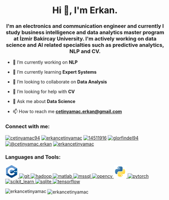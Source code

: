 <h1 align="center">Hi 👋, I'm Erkan.</h1>
<h3 align="center">I'm an electronics and communication engineer and currently I study business intelligence and data analytics master program at İzmir Bakircay University. I'm actively working on data science and AI related specialties such as predictive analytics, NLP and CV.</h3>



- 🔭 I’m currently working on **NLP**

- 🌱 I’m currently learning **Expert Systems**

- 👯 I’m looking to collaborate on **Data Analysis**

- 🤝 I’m looking for help with **CV**

- 💬 Ask me about **Data Science**

- 📫 How to reach me **cetinyamac.erkan@gmail.com**

<h3 align="left">Connect with me:</h3>
<p align="left">
<a href="https://twitter.com/cetinyamac94" target="blank"><img align="center" src="https://cdn.jsdelivr.net/npm/simple-icons@3.0.1/icons/twitter.svg" alt="cetinyamac94" height="30" width="40" /></a>
<a href="https://linkedin.com/in/erkancetinyamac" target="blank"><img align="center" src="https://cdn.jsdelivr.net/npm/simple-icons@3.0.1/icons/linkedin.svg" alt="erkancetinyamac" height="30" width="40" /></a>
<a href="https://stackoverflow.com/users/14511916" target="blank"><img align="center" src="https://cdn.jsdelivr.net/npm/simple-icons@3.0.1/icons/stackoverflow.svg" alt="14511916" height="30" width="40" /></a>
<a href="https://kaggle.com/glorfindel94" target="blank"><img align="center" src="https://cdn.jsdelivr.net/npm/simple-icons@3.0.1/icons/kaggle.svg" alt="glorfindel94" height="30" width="40" /></a>
<a href="https://medium.com/@cetinyamac.erkan" target="blank"><img align="center" src="https://cdn.jsdelivr.net/npm/simple-icons@3.0.1/icons/medium.svg" alt="@cetinyamac.erkan" height="30" width="40" /></a>
<a href="https://www.hackerrank.com/erkancetinyamac" target="blank"><img align="center" src="https://cdn.jsdelivr.net/npm/simple-icons@3.0.1/icons/hackerrank.svg" alt="erkancetinyamac" height="30" width="40" /></a>
</p>

<h3 align="left">Languages and Tools:</h3>
<p align="left"> <a href="https://www.w3schools.com/cpp/" target="_blank"> <img src="https://raw.githubusercontent.com/devicons/devicon/master/icons/cplusplus/cplusplus-original.svg" alt="cplusplus" width="40" height="40"/> </a> <a href="https://git-scm.com/" target="_blank"> <img src="https://www.vectorlogo.zone/logos/git-scm/git-scm-icon.svg" alt="git" width="40" height="40"/> </a> <a href="https://hadoop.apache.org/" target="_blank"> <img src="https://www.vectorlogo.zone/logos/apache_hadoop/apache_hadoop-icon.svg" alt="hadoop" width="40" height="40"/> </a> <a href="https://www.mathworks.com/" target="_blank"> <img src="https://raw.githubusercontent.com/simple-icons/simple-icons/master/icons/mathworks.svg" alt="matlab" width="40" height="40"/> </a> <a href="https://www.microsoft.com/en-us/sql-server" target="_blank"> <img src="https://cdn.worldvectorlogo.com/logos/microsoft-sql-server.svg" alt="mssql" width="40" height="40"/> </a> <a href="https://opencv.org/" target="_blank"> <img src="https://www.vectorlogo.zone/logos/opencv/opencv-icon.svg" alt="opencv" width="40" height="40"/> </a> <a href="https://www.python.org" target="_blank"> <img src="https://raw.githubusercontent.com/devicons/devicon/master/icons/python/python-original.svg" alt="python" width="40" height="40"/> </a> <a href="https://pytorch.org/" target="_blank"> <img src="https://www.vectorlogo.zone/logos/pytorch/pytorch-icon.svg" alt="pytorch" width="40" height="40"/> </a> <a href="https://scikit-learn.org/" target="_blank"> <img src="https://upload.wikimedia.org/wikipedia/commons/0/05/Scikit_learn_logo_small.svg" alt="scikit_learn" width="40" height="40"/> </a> <a href="https://www.sqlite.org/" target="_blank"> <img src="https://www.vectorlogo.zone/logos/sqlite/sqlite-icon.svg" alt="sqlite" width="40" height="40"/> </a> <a href="https://www.tensorflow.org" target="_blank"> <img src="https://www.vectorlogo.zone/logos/tensorflow/tensorflow-icon.svg" alt="tensorflow" width="40" height="40"/> </a> </p>

<p><img align="left" src="https://github-readme-stats.vercel.app/api/top-langs?username=erkancetinyamac&show_icons=true&locale=en&layout=compact" alt="erkancetinyamac" /></p>

<p>&nbsp;<img align="center" src="https://github-readme-stats.vercel.app/api?username=erkancetinyamac&show_icons=true&locale=en" alt="erkancetinyamac" /></p>
